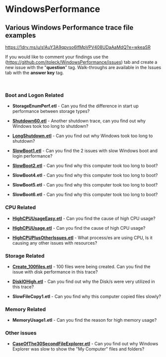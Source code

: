 # WindowsPerformance

## Various Windows Performance trace file examples

<https://1drv.ms/u/s!AuY3A9qpvso6lfMpVPV408UDaAaMdQ?e=wkeaSR>

If you would like to comment your findings use the (<https://github.com/itoleck/WindowsPerformance/issues>) tab and create a new issue with the "**question**" tag. Walk-throughs are available in the Issues tab with the **answer key** tag.

&nbsp;

### Boot and Logon Related

- **StorageEnumPerf.etl** - Can you find the difference in start up performance between storage types?

- [**Shutdown60.etl**](https://github.com/itoleck/WindowsPerformance/issues/7) - Another shutdown trace, can you find out why Windows took too long to shutdown?

- [**LongShutdown.etl**](https://github.com/itoleck/WindowsPerformance/issues/6) - Can you find out why Windows took too long to shutdown?

- [**SlowBoot1.etl**](https://github.com/itoleck/WindowsPerformance/issues/4) - Can you find the 2 issues with slow Windows boot and login performance?

- [**SlowBoot2.etl**](https://github.com/itoleck/WindowsPerformance/issues/5) - Can you find why this computer took too long to boot?

- **SlowBoot4.etl** - Can you find why this computer took too long to boot?

- **SlowBoot5.etl** - Can you find why this computer took too long to boot?

- **SlowBoot6.etl** - Can you find why this computer took too long to boot?

### CPU Related

- [**HighCPUUsageEasy.etl**](https://github.com/itoleck/WindowsPerformance/issues) - Can you find the cause of high CPU usage?

- [**HighCPUUsage.etl**](https://github.com/itoleck/WindowsPerformance/issues) - Can you find the cause of high CPU usage?

- [**HighCPUPlusOtherIssues.etl**](https://github.com/itoleck/WindowsPerformance/issues/1) - What process/es are using CPU, Is it causing any other issues with resources?

### Storage Related

- [**Create_100files.etl**](https://github.com/itoleck/WindowsPerformance/issues/3) - 100 files were being created. Can you find the issue with disk performance in this trace?

- [**DiskIOHigh.etl**](https://github.com/itoleck/WindowsPerformance/issues/2) - Can you find out why the Disk/s were very utilized in this trace?

- **SlowFileCopy1.etl** - Can you find why this computer copied files slowly?

### Memory Related

- **MemoryUsage1.etl** - Can you find the reason for high memory usage?

### Other issues

- [**CaseOfThe30SecondFileExplorer.etl**](https://github.com/itoleck/WindowsPerformance/issues/8) - Can you find out why Windows Explorer was slow to show the "My Computer" files and folders?
